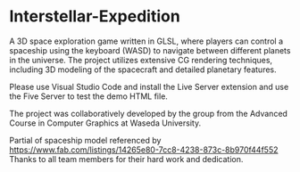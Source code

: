 # Interstellar-Expedition
 A 3D space exploration game written in GLSL, where players can control a spaceship using the keyboard (WASD) to navigate between different planets in the universe. The project utilizes extensive CG rendering techniques, including 3D modeling of the spacecraft and detailed planetary features.
 
Please use Visual Studio Code and install the Live Server extension and use the Five Server to test the demo HTML file. 

The project was collaboratively developed by the group from the Advanced Course in Computer Graphics at Waseda University. 

Partial of spaceship model referenced by https://www.fab.com/listings/14265e80-7cc8-4238-873c-8b970f44f552
Thanks to all team members for their hard work and dedication. 



